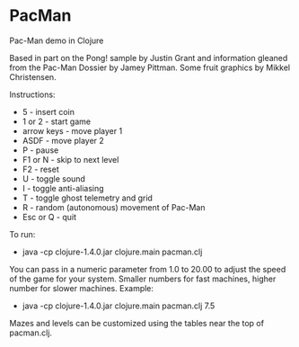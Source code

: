 PacMan
======

Pac-Man demo in Clojure

Based in part on the Pong! sample by Justin Grant
and information gleaned from the Pac-Man Dossier by Jamey Pittman.
Some fruit graphics by Mikkel Christensen.

Instructions:

* 5 - insert coin
* 1 or 2 - start game
* arrow keys - move player 1
* ASDF - move player 2
* P - pause
* F1 or N - skip to next level
* F2 - reset
* U - toggle sound
* I - toggle anti-aliasing
* T - toggle ghost telemetry and grid
* R - random (autonomous) movement of Pac-Man
* Esc or Q - quit

To run:
* java -cp clojure-1.4.0.jar clojure.main pacman.clj

You can pass in a numeric parameter from 1.0 to 20.00 to adjust the speed of the game for your system. Smaller numbers for fast machines, higher number for slower machines. Example:

* java -cp clojure-1.4.0.jar clojure.main pacman.clj 7.5


Mazes and levels can be customized using the tables near the top of pacman.clj.
